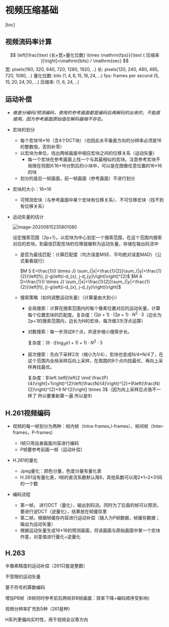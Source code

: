 # 视频压缩基础

[toc]

## 视频流码率计算

$$
\left[\frac{\text {长×宽×量化位数} \times \mathrm{fps}}{\text { 压缩率 }}\right]=\mathrm{bits} / \mathrm{sec}
$$
宽: pixels(160, 320, 640, 720, 1280, 1920, ..)
长: pixels(120, 240, 480, 485, 720, 1080, ..)
量化位数: bits $(1,4,8,15,16,24, \dots)$
fps: frames per second $(5,15,20,24,30, \dots)$ 压缩率: (1, 6, 24, ..)



## 运动补偿

+ *做差分编码/预测编码，使用的参考画面都是编码后再解码的出来的，不能直接用。因为参考画面原始值在解码器端不存在。*
+ 宏块的划分
  + 每个宏块16*16（含4个DCT块）（也因此水平垂直方向的分辨率必须是16的整数倍，否则补零）
  + 以宏块为单位，找出两帧画面中相应宏块之间的位移关系（运动矢量）
    + 每一个宏块在参考画面上找一个与其最相似的宏块。注意参考宏块不局限在将图片16*16分割后的小块中，可以是在图像任意位置的16\*16的块
  + 划分的是后一帧画面，前一帧画面（参考画面）不进行划分

+ 宏块的大小：16×16
  + 可预测宏块（与参考画面中某个宏块有位移关系）、不可位移宏块（找不到有位移关系）

+ 运动矢量的估计

  ![image-20200815235801080](C:\Users\lenovo\AppData\Roaming\Typora\typora-user-images\image-20200815235801080.png)

  设定搜索范围（2p+1）。以宏块为中心划定一个搜索范围，在这个范围内搜索对应的宏块。到最佳匹配宏块的位移就被称为运动矢量，存储在输出码流中
  + 是否为最佳匹配：计算匹配度（均方误差MSE、平均绝对误差MAD）（公式看看就行）

    $M S E=\frac{1}{I \times J} \sum_{|x|<\frac{1}{2}}\sum_{|y|<\frac{1}{2}}\left[f(i, j)-g\left(i-d_{x}, j-d_{y}\right)\right]^{2}$
    $M A D=\frac{1}{I \times J} \sum_{|x|<\frac{1}{2}}\sum_{|y|<\frac{1}{2}}\left|f(i, j)-g\left(i-d_{x}, j-d_{y}\right)\right|$

  + 搜索策略（如何调整运动矢量）（计算量由大到小）

    + 全局搜索：计算在搜索范围内的每个像素位置对应的运动矢量，计算每个位置宏块的匹配度。复杂度：$(2p+1)·(2p+1)·N^2·3$（边长为2p+1的搜索范围内，边长为N的宏块，每次做3次浮点运算）

    + 对数搜索：每一步测试8个点，并逐步缩小搜索步长。

      复杂度：$\left(8 \cdot\left(\left\lceil\log _{2} p\right\rceil+1\right)+1\right) \cdot N^{2} \cdot 3$

    + 层次搜索：先向下采样2次（缩小为1/4），宏块也变成N/4*N/4了，在这个范围内全局采样后向上采样，在周围的8个点内找最优，再向上采样再找最优。

      复杂度：$\left.\left[\left(2 \mid \frac{P}{4}\right]+1\right)^{2}\left(\frac{N}{4}\right)^{2}+9\left(\frac{N}{2}\right)^{2}+9 N^{2}\right] \times 3$（因为向上采样后点值不一样了 所以要重新算一遍 所以是9）

      

## H.261视频编码

+ 视频的每一帧划分为两种：帧内帧（Intra-frames,I-frames）、帧间帧（Inter-frames，P-frames）
  + I帧只用自身画面内容进行编码
  + P帧要参考前面一帧（运动补偿）

+ H.261的量化
  + Jpeg量化：颜色分量，色度分量有量化表
  + H.261没有量化表，I帧的直流系数默认用8，其他系数可以用2*1~2\*31间的一个数

+ 编码流程
  + 第一帧， 进行DCT（量化），输出到码流。同时为了后面的帧可以预测，要进行逆DCT（逆量化），结果放在帧缓存里
  + 第二帧，根据帧缓存内容进行运动补偿（输入为P帧数据，帧缓存数据；输出为运动矢量）
  + 根据运动矢量生成16*16的预测画面，将该画面与原始画面中某一个宏块作差，对差值进行量化+逆量化



## H.263

半像素精度的运动补偿（261只能是整数）

不受限的运动矢量

基于符号的算数编码

增加PB帧（B帧同时参考前后两帧非B帧画面：效率下降+编码顺序受影响）

视频分辨率扩充到5种（261是种）





H系列更偏向实时性，用于视频会议等方向

